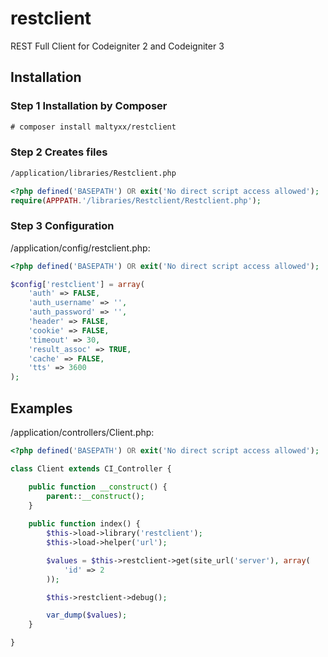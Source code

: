 # restclient
REST Full Client for Codeigniter 2 and Codeigniter 3

## Installation
### Step 1 Installation by Composer
```txt
# composer install maltyxx/restclient
```

### Step 2 Creates files
```txt
/application/libraries/Restclient.php
```
```php
<?php defined('BASEPATH') OR exit('No direct script access allowed');
require(APPPATH.'/libraries/Restclient/Restclient.php');
```

### Step 3 Configuration
/application/config/restclient.php:
```php
<?php defined('BASEPATH') OR exit('No direct script access allowed');

$config['restclient'] = array(
    'auth' => FALSE,
    'auth_username' => '',
    'auth_password' => '',
    'header' => FALSE,
    'cookie' => FALSE,
    'timeout' => 30,
    'result_assoc' => TRUE,
    'cache' => FALSE,
    'tts' => 3600
);
```

## Examples
/application/controllers/Client.php:
```php
<?php defined('BASEPATH') OR exit('No direct script access allowed');

class Client extends CI_Controller {

    public function __construct() {
        parent::__construct();
    }
    
    public function index() {
        $this->load->library('restclient');
        $this->load->helper('url');

        $values = $this->restclient->get(site_url('server'), array(
            'id' => 2
        ));

        $this->restclient->debug();

        var_dump($values);
    }

}
```

